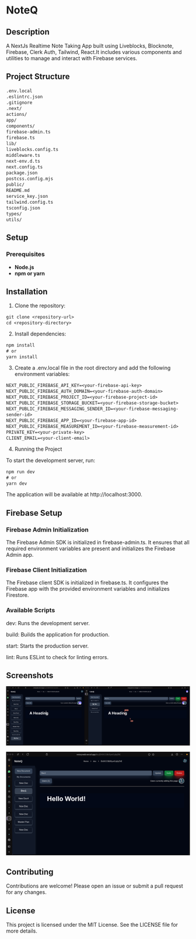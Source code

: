 # NoteQ
## Description

A NextJs Realtime Note Taking App built using Liveblocks, Blocknote, Firebase, Clerk Auth, Tailwind, React.It includes various components and utilities to manage and interact with Firebase services.

## Project Structure
```
.env.local
.eslintrc.json
.gitignore
.next/
actions/
app/
components/
firebase-admin.ts
firebase.ts
lib/
liveblocks.config.ts
middleware.ts
next-env.d.ts
next.config.ts
package.json
postcss.config.mjs
public/
README.md
service_key.json
tailwind.config.ts
tsconfig.json
types/
utils/
```

## Setup
### Prerequisites
- **Node.js**
- **npm or yarn**


## Installation
1. Clone the repository:

```
git clone <repository-url>
cd <repository-directory>
```
2. Install dependencies:
```
npm install
# or
yarn install
```


3. Create a .env.local file in the root directory and add the following environment variables:
```
NEXT_PUBLIC_FIREBASE_API_KEY=<your-firebase-api-key>
NEXT_PUBLIC_FIREBASE_AUTH_DOMAIN=<your-firebase-auth-domain>
NEXT_PUBLIC_FIREBASE_PROJECT_ID=<your-firebase-project-id>
NEXT_PUBLIC_FIREBASE_STORAGE_BUCKET=<your-firebase-storage-bucket>
NEXT_PUBLIC_FIREBASE_MESSAGING_SENDER_ID=<your-firebase-messaging-sender-id>
NEXT_PUBLIC_FIREBASE_APP_ID=<your-firebase-app-id>
NEXT_PUBLIC_FIREBASE_MEASUREMENT_ID=<your-firebase-measurement-id>
PRIVATE_KEY=<your-private-key>
CLIENT_EMAIL=<your-client-email>
```

4. Running the Project

To start the development server, run:
```
npm run dev
# or
yarn dev
```

The application will be available at http://localhost:3000.

## Firebase Setup
### Firebase Admin Initialization
The Firebase Admin SDK is initialized in firebase-admin.ts. It ensures that all required environment variables are present and initializes the Firebase Admin app.

### Firebase Client Initialization
The Firebase client SDK is initialized in firebase.ts. It configures the Firebase app with the provided environment variables and initializes Firestore.

### Available Scripts
dev: Runs the development server.

build: Builds the application for production.

start: Starts the production server.

lint: Runs ESLint to check for linting errors.


## Screenshots
![1](https://raw.githubusercontent.com/definitelynotchirag/NoteQ/refs/heads/main/public/1.png)

![2](https://raw.githubusercontent.com/definitelynotchirag/NoteQ/refs/heads/main/public/2.png)

## Contributing
Contributions are welcome! Please open an issue or submit a pull request for any changes.

## License
This project is licensed under the MIT License. See the LICENSE file for more details.


